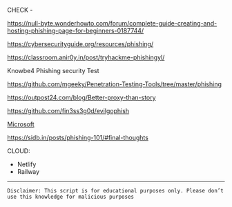 
CHECK -

https://null-byte.wonderhowto.com/forum/complete-guide-creating-and-hosting-phishing-page-for-beginners-0187744/

https://cybersecurityguide.org/resources/phishing/

https://classroom.anir0y.in/post/tryhackme-phishingyl/

Knowbe4 Phishing security Test

https://github.com/mgeeky/Penetration-Testing-Tools/tree/master/phishing

https://outpost24.com/blog/Better-proxy-than-story

https://github.com/fin3ss3g0d/evilgophish

[Microsoft](https://docs.microsoft.com/en-us/microsoft-365/security/office-365-security/attack-simulation-training?view=o365-worldwide)

https://sidb.in/posts/phishing-101/#final-thoughts

CLOUD: 
- Netlify
- Railway

***
 ``` Disclaimer: This script is for educational purposes only. Please don’t use this knowledge for malicious purposes ```
